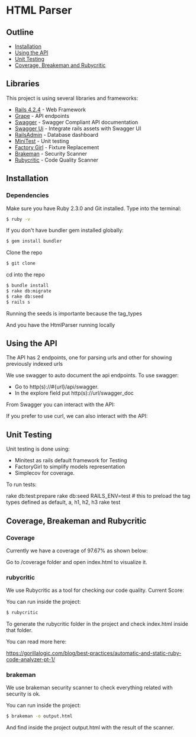 # HTML Parser

## Outline

 - [Installation](#installation)
 - [Using the API](#using-apis)
 - [Unit Testing](#unit-testing)
 - [Coverage, Breakeman and Rubycritic](#coverage)

## Libraries

This project is using several libraries and frameworks:

 - [Rails 4.2.4](http://rubyonrails.org/) - Web Framework
 - [Grape](http://rdoc.info/github/intridea/grape) - API endpoints
 - [Swagger](https://github.com/ruby-grape/grape-swagger) - Swagger Compliant API documentation
 - [Swagger Ui](https://github.com/kendrikat/grape-swagger-ui) - Integrate rails assets with Swagger UI
 - [RailsAdmin](https://github.com/sferik/rails_admin) - Database dashboard
 - [MiniTest](https://github.com/seattlerb/minitest) - Unit testing
 - [Factory Girl](https://github.com/thoughtbot/factory_girl_rails) - Fixture Replacement
 - [Brakeman](https://github.com/thoughtbot/factory_girl_rails) - Security Scanner
 - [Rubycritic](https://github.com/thoughtbot/factory_girl_rails) - Code Quality Scanner

## Installation

### Dependencies

Make sure you have Ruby 2.3.0 and Git installed. Type into the terminal:

```bash
$ ruby -v
```
If you don't have bundler gem installed globally:

```bash
$ gem install bundler
```

Clone the repo

```bash
$ git clone
```

cd into the repo

```bash
$ bundle install
$ rake db:migrate
$ rake db:seed
$ rails s
```

Running the seeds is importante because the tag_types

And you have the HtmlParser running locally

## Using the API

The API has 2 endpoints, one for parsing urls and other for showing previously indexed urls

We use swagger to auto document the api endpoints. To use swagger:

- Go to http(s)://#{url}/api/swagger.
- In the explore field put http(s)://url/swagger_doc

From Swagger you can interact with the API:

If you prefer to use curl, we can also interact with the API:


## Unit Testing

Unit testing is done using:
* Minitest as rails default framework for Testing
* FactoryGirl to simplify models representation
* Simplecov for coverage.

To run tests:

rake db:test:prepare
rake db:seed RAILS_ENV=test   # this to preload the tag types defined as default, a, h1, h2, h3
rake test


## Coverage, Breakeman and Rubycritic

### Coverage

Currently we have a coverage of 97.67% as shown below:


Go to /coverage folder and open index.html to visualize it.

### rubycritic

We use Rubycritic as a tool for checking our code quality. Current Score:


You can run inside the project:


```bash
$ rubycritic
```

To generate the rubycritic folder in the project and check index.html inside that folder.


You can read more here:

https://gorillalogic.com/blog/best-practices/automatic-and-static-ruby-code-analyzer-pt-1/


### brakeman

We use brakeman security scanner to check everything related with security is ok.

You can run inside the project:


```bash
$ brakeman -o output.html
```

And find inside the project output.html with the result of the scanner.
